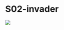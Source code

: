 # S02-invader
![](https://cdn.discordapp.com/attachments/393067783979532290/978578582760747028/unknown.png)
